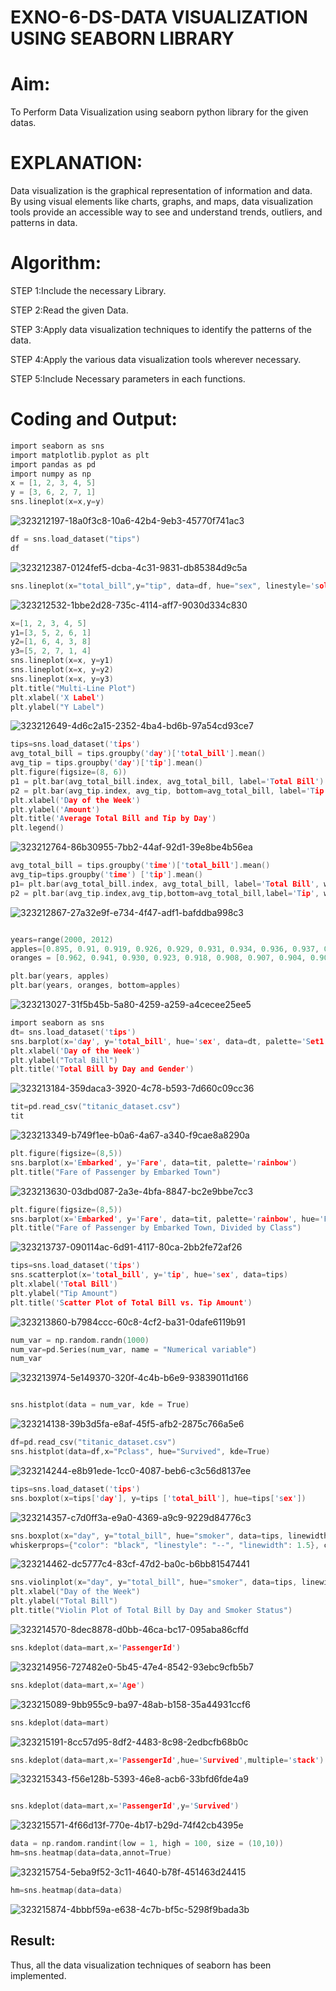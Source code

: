 # EXNO-6-DS-DATA VISUALIZATION USING SEABORN LIBRARY

# Aim:
  To Perform Data Visualization using seaborn python library for the given datas.

# EXPLANATION:
Data visualization is the graphical representation of information and data. By using visual elements like charts, graphs, and maps, data visualization tools provide an accessible way to see and understand trends, outliers, and patterns in data.

# Algorithm:
STEP 1:Include the necessary Library.

STEP 2:Read the given Data.

STEP 3:Apply data visualization techniques to identify the patterns of the data.

STEP 4:Apply the various data visualization tools wherever necessary.

STEP 5:Include Necessary parameters in each functions.

# Coding and Output:
```c
import seaborn as sns
import matplotlib.pyplot as plt
import pandas as pd
import numpy as np
x = [1, 2, 3, 4, 5]
y = [3, 6, 2, 7, 1]
sns.lineplot(x=x,y=y)
```

![323212197-18a0f3c8-10a6-42b4-9eb3-45770f741ac3](https://github.com/charumathiramesh/EXNO-6-DS/assets/120204455/1a0502b9-d48a-486b-ba29-560f23668f82)

```c
df = sns.load_dataset("tips")
df
```

![323212387-0124fef5-dcba-4c31-9831-db85384d9c5a](https://github.com/charumathiramesh/EXNO-6-DS/assets/120204455/e767442e-6dce-4842-92cb-5617e4d0c8c1)

```c
sns.lineplot(x="total_bill",y="tip", data=df, hue="sex", linestyle='solid', legend="auto")

```
![323212532-1bbe2d28-735c-4114-aff7-9030d334c830](https://github.com/charumathiramesh/EXNO-6-DS/assets/120204455/958c4d40-03b1-443f-919f-cf5d79269f67)

```c
x=[1, 2, 3, 4, 5]
y1=[3, 5, 2, 6, 1]
y2=[1, 6, 4, 3, 8]
y3=[5, 2, 7, 1, 4]
sns.lineplot(x=x, y=y1)
sns.lineplot(x=x, y=y2)
sns.lineplot(x=x, y=y3)
plt.title("Multi-Line Plot")
plt.xlabel('X Label')
plt.ylabel("Y Label")

```
![323212649-4d6c2a15-2352-4ba4-bd6b-97a54cd93ce7](https://github.com/charumathiramesh/EXNO-6-DS/assets/120204455/fe62a55e-8896-4772-b87f-da622739a38b)

```c
tips=sns.load_dataset('tips')
avg_total_bill = tips.groupby('day')['total_bill'].mean()
avg_tip = tips.groupby('day')['tip'].mean()
plt.figure(figsize=(8, 6))
p1 = plt.bar(avg_total_bill.index, avg_total_bill, label='Total Bill')
p2 = plt.bar(avg_tip.index, avg_tip, bottom=avg_total_bill, label='Tip')
plt.xlabel('Day of the Week')
plt.ylabel('Amount')
plt.title('Average Total Bill and Tip by Day')
plt.legend()

```
![323212764-86b30955-7bb2-44af-92d1-39e8be4b56ea](https://github.com/charumathiramesh/EXNO-6-DS/assets/120204455/62e2fcea-1976-473c-8528-347b788793be)

```c
avg_total_bill = tips.groupby('time')['total_bill'].mean() 
avg_tip=tips.groupby('time') ['tip'].mean()
p1= plt.bar(avg_total_bill.index, avg_total_bill, label='Total Bill', width=0.4)
p2 = plt.bar(avg_tip.index,avg_tip,bottom=avg_total_bill,label='Tip', width=0.4)

```

![323212867-27a32e9f-e734-4f47-adf1-bafddba998c3](https://github.com/charumathiramesh/EXNO-6-DS/assets/120204455/19cf5fd3-5ba3-4566-b2bd-46661d9cabfb)

```c

years=range(2000, 2012)
apples=[0.895, 0.91, 0.919, 0.926, 0.929, 0.931, 0.934, 0.936, 0.937, 0.9375, 0.9372, 0.939] 
oranges = [0.962, 0.941, 0.930, 0.923, 0.918, 0.908, 0.907, 0.904, 0.901, 0.898, 0.9, 0.896, ]
```
```c
plt.bar(years, apples)
plt.bar(years, oranges, bottom=apples)

```

![323213027-31f5b45b-5a80-4259-a259-a4cecee25ee5](https://github.com/charumathiramesh/EXNO-6-DS/assets/120204455/c47a8089-d491-4bf4-a7a0-1c6fe996a2b8)

```c
import seaborn as sns
dt= sns.load_dataset('tips')
sns.barplot(x='day', y='total_bill', hue='sex', data=dt, palette='Set1')
plt.xlabel('Day of the Week')
plt.ylabel("Total Bill")
plt.title('Total Bill by Day and Gender')

```

![323213184-359daca3-3920-4c78-b593-7d660c09cc36](https://github.com/charumathiramesh/EXNO-6-DS/assets/120204455/7fe84c9d-a4f0-48d0-9d1b-d2a4d70cc674)

```c
tit=pd.read_csv("titanic_dataset.csv")
tit
```

![323213349-b749f1ee-b0a6-4a67-a340-f9cae8a8290a](https://github.com/charumathiramesh/EXNO-6-DS/assets/120204455/191321a3-3fe1-4559-8161-9215c1f377a4)

```c
plt.figure(figsize=(8,5))
sns.barplot(x='Embarked', y='Fare', data=tit, palette='rainbow') 
plt.title("Fare of Passenger by Embarked Town")

```
![323213630-03dbd087-2a3e-4bfa-8847-bc2e9bbe7cc3](https://github.com/charumathiramesh/EXNO-6-DS/assets/120204455/685d7037-c06e-4f6c-a895-1c12c359ba3e)

```c
plt.figure(figsize=(8,5))
sns.barplot(x='Embarked', y='Fare', data=tit, palette='rainbow', hue='Pclass') 
plt.title("Fare of Passenger by Embarked Town, Divided by Class")
```
![323213737-090114ac-6d91-4117-80ca-2bb2fe72af26](https://github.com/charumathiramesh/EXNO-6-DS/assets/120204455/82aa1726-38a8-48de-8a1e-cb9d2601ce72)

```c
tips=sns.load_dataset('tips')
sns.scatterplot(x='total_bill', y='tip', hue='sex', data=tips)
plt.xlabel('Total Bill')
plt.ylabel("Tip Amount")
plt.title('Scatter Plot of Total Bill vs. Tip Amount')
```
![323213860-b7984ccc-60c8-4cf2-ba31-0dafe6119b91](https://github.com/charumathiramesh/EXNO-6-DS/assets/120204455/38b73bc2-1a89-4008-8e13-a90e902e07ec)

```c
num_var = np.random.randn(1000)
num_var=pd.Series(num_var, name = "Numerical variable")
num_var

```

![323213974-5e149370-320f-4c4b-b6e9-93839011d166](https://github.com/charumathiramesh/EXNO-6-DS/assets/120204455/4baba1d4-29c8-4e54-90df-a4ac4bc1e1ac)

```c

sns.histplot(data = num_var, kde = True)
```
![323214138-39b3d5fa-e8af-45f5-afb2-2875c766a5e6](https://github.com/charumathiramesh/EXNO-6-DS/assets/120204455/b18d2e46-1956-418a-ae70-1b677cf64aee)

```c
df=pd.read_csv("titanic_dataset.csv")
sns.histplot(data=df,x="Pclass", hue="Survived", kde=True)
```

![323214244-e8b91ede-1cc0-4087-beb6-c3c56d8137ee](https://github.com/charumathiramesh/EXNO-6-DS/assets/120204455/ff370859-1c3e-4dcb-a384-f6ce3c61a74d)

```c
tips=sns.load_dataset('tips')
sns.boxplot(x=tips['day'], y=tips ['total_bill'], hue=tips['sex'])
```
![323214357-c7d0ff3a-e9a0-4369-a9c9-9229d84776c3](https://github.com/charumathiramesh/EXNO-6-DS/assets/120204455/1e81343b-5f9f-4a4e-8e34-e45ccbfad9b5)

```c
sns.boxplot(x="day", y="total_bill", hue="smoker", data=tips, linewidth=2, width=0.6, boxprops={"facecolor": "lightblue", "edgecolor": "darkblue"},
whiskerprops={"color": "black", "linestyle": "--", "linewidth": 1.5}, capprops={"color": "black", "linestyle": "--", "linewidth": 1.5})

```
![323214462-dc5777c4-83cf-47d2-ba0c-b6bb81547441](https://github.com/charumathiramesh/EXNO-6-DS/assets/120204455/55bb0516-cdab-4883-b988-a1bfca203693)

```c
sns.violinplot(x="day", y="total_bill", hue="smoker", data=tips, linewidth=2, width=0.6, palette="Set3", inner="quartile")
plt.xlabel("Day of the Week")
plt.ylabel("Total Bill")
plt.title("Violin Plot of Total Bill by Day and Smoker Status")
```

![323214570-8dec8878-d0bb-46ca-bc17-095aba86cffd](https://github.com/charumathiramesh/EXNO-6-DS/assets/120204455/13fefd2c-10b9-4273-847b-027a7f9f8669)




```c
sns.kdeplot(data=mart,x='PassengerId')
```
![323214956-727482e0-5b45-47e4-8542-93ebc9cfb5b7](https://github.com/charumathiramesh/EXNO-6-DS/assets/120204455/32f7592c-f03d-4590-8df8-b5af7ecec802)

```c
sns.kdeplot(data=mart,x='Age')
```

![323215089-9bb955c9-ba97-48ab-b158-35a44931ccf6](https://github.com/charumathiramesh/EXNO-6-DS/assets/120204455/05cca1d7-a668-4971-af4e-118a93b2d37c)

```c
sns.kdeplot(data=mart)
```
![323215191-8cc57d95-8df2-4483-8c98-2edbcfb68b0c](https://github.com/charumathiramesh/EXNO-6-DS/assets/120204455/7bd3d1b3-0cf8-407c-ac2f-3791df9d6759)

```c
sns.kdeplot(data=mart,x='PassengerId',hue='Survived',multiple='stack')
```

![323215343-f56e128b-5393-46e8-acb6-33bfd6fde4a9](https://github.com/charumathiramesh/EXNO-6-DS/assets/120204455/c7c220d1-d906-490f-819c-2aae2e7507bd)

```c

sns.kdeplot(data=mart,x='PassengerId',y='Survived')
```
![323215571-4f66d13f-770e-4b17-b29d-74f42cb4395e](https://github.com/charumathiramesh/EXNO-6-DS/assets/120204455/402508bf-20a5-4b86-8d53-56c395f3d8cc)

```c
data = np.random.randint(low = 1, high = 100, size = (10,10))
hm=sns.heatmap(data=data,annot=True)
```

![323215754-5eba9f52-3c11-4640-b78f-451463d24415](https://github.com/charumathiramesh/EXNO-6-DS/assets/120204455/134af5a9-8bd5-46dd-a548-7005dc6337cd)

```c
hm=sns.heatmap(data=data)
```
![323215874-4bbbf59a-e638-4c7b-bf5c-5298f9bada3b](https://github.com/charumathiramesh/EXNO-6-DS/assets/120204455/da5ee4d7-f357-429b-87c8-0120837fa15f)



## Result:

Thus, all the data visualization techniques of seaborn has been implemented.


